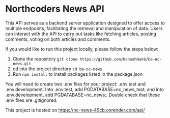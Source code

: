 # Northcoders News API

This API serves as a backend server application designed to offer access to multiple endpoints, facilitating the retrieval and manipulation of data. Users can interact with the API to carry out tasks like fetching articles, posting comments, voting on both articles and comments.

If you would like to run this project locally, please follow the steps below:

1. Clone the repository ```git clone https://github.com/HannahHan9/be-nc-news.git```
2. cd into the project directory ```cd be-nc-news```
3. Run ```npm install``` to install packages listed in the package.json

You will need to create two .env files for your project: .env.test and .env.development. Into .env.test, add PGDATABASE=nc_news_test; and into .env.development, add PGDATABASE=nc_news;. Double check that these .env files are .gitignored.

This project is hosted on https://nc-news-49cb.onrender.com/api/
